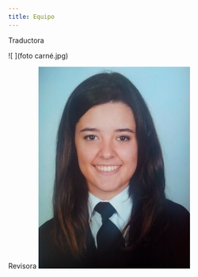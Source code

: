 ```yaml
---
title: Equipo
---
```


 Traductora                                             

 ![ ](foto carné.jpg)                                    
 
Revisora
![ ](virginia.jpg) 

<style>
 .content .container img {
    width: 5em;
    float: left;
    margin-right: 1em;
 }
</style>





                                                 
